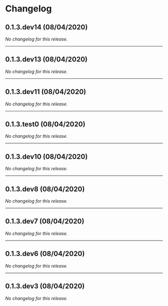 # Changelog

## 0.1.3.dev14 (08/04/2020)
*No changelog for this release.*

---

## 0.1.3.dev13 (08/04/2020)
*No changelog for this release.*

---

## 0.1.3.dev11 (08/04/2020)
*No changelog for this release.*

---

## 0.1.3.test0 (08/04/2020)
*No changelog for this release.*

---

## 0.1.3.dev10 (08/04/2020)
*No changelog for this release.*

---

## 0.1.3.dev8 (08/04/2020)
*No changelog for this release.*

---

## 0.1.3.dev7 (08/04/2020)
*No changelog for this release.*

---

## 0.1.3.dev6 (08/04/2020)
*No changelog for this release.*

---

## 0.1.3.dev3 (08/04/2020)
*No changelog for this release.*
